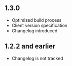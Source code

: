 ## 1.3.0

* Optimized build process 
* Client version specification 
* Changelog introduced

## 1.2.2 and earlier

* Changelog is not tracked
